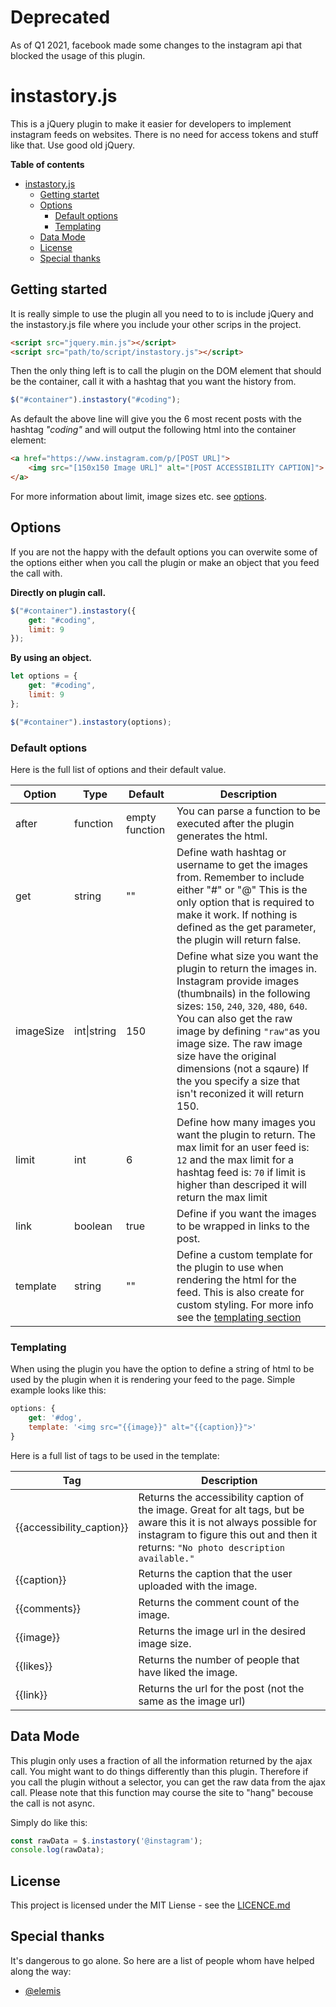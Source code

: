 # Deprecated
As of Q1 2021, facebook made some changes to the instagram api that blocked the usage of this plugin.

# instastory.js
This is a jQuery plugin to make it easier for developers to implement instagram feeds on websites. There is no need for access tokens and stuff like that. Use good old jQuery.

**Table of contents**
- [instastory.js](#instastoryjs)
  - [Getting startet](#getting-startet)
  - [Options](#options)
    - [Default options](#default-options)
    - [Templating](#templating)
  - [Data Mode](#data-mode)
  - [License](#license)
  - [Special thanks](#special-thanks)

## Getting started
It is really simple to use the plugin all you need to to is include jQuery and the instastory.js file where you include your other scrips in the project.

```html
<script src="jquery.min.js"></script>
<script src="path/to/script/instastory.js"></script>
```

Then the only thing left is to call the plugin on the DOM element that should be the container, call it with a hashtag that you want the history from.

```javascript
$("#container").instastory("#coding");
```

As default the above line will give you the 6 most recent posts with the hashtag _"coding"_ and will output the following html into the container element:

```html
<a href="https://www.instagram.com/p/[POST URL]">
    <img src="[150x150 Image URL]" alt="[POST ACCESSIBILITY CAPTION]">
</a>
```

For more information about limit, image sizes etc. see [options](#options).


## Options
If you are not the happy with the default options you can overwite some of the options either when you call the plugin or make an object that you feed the call with.

**Directly on plugin call.**
```javascript
$("#container").instastory({
    get: "#coding",
    limit: 9
});
```

**By using an object.**
```javascript
let options = {
    get: "#coding",
    limit: 9
};

$("#container").instastory(options);
```

### Default options
Here is the full list of options and their default value.

| Option | Type | Default | Description |
| ------ | ---- | ------- | ----------- |
| after | function | empty function | You can parse a function to be executed after the plugin generates the html. |
| get | string | "" | Define wath hashtag or username to get the images from. Remember to include either "#" or "@" This is the only option that is required to make it work. If nothing is defined as the get parameter, the plugin will return false. |
| imageSize | int\|string | 150 | Define what size you want the plugin to return the images in. Instagram provide images (thumbnails) in the following sizes: `150`, `240`, `320`, `480`, `640`. You can also get the raw image by defining `"raw"`as you image size. The raw image size have the original dimensions (not a sqaure) If the you specify a size that isn't reconized it will return 150. |
| limit | int | 6 | Define how many images you want the plugin to return. The max limit for an user feed is: `12` and the max limit for a hashtag feed is: `70` if limit is higher than descriped it will return the max limit | 
| link | boolean | true | Define if you want the images to be wrapped in links to the post. |
| template | string | "" | Define a custom template for the plugin to use when rendering the html for the feed. This is also create for custom styling. For more info see the [templating section](#templating) |

### Templating
When using the plugin you have the option to define a string of html to be used by the plugin when it is rendering your feed to the page. Simple example looks like this:
```javascript
options: {
    get: '#dog',
    template: '<img src="{{image}}" alt="{{caption}}">'
}
```

Here is a full list of tags to be used in the template:

| Tag | Description |
| --- | ----------- |
| {{accessibility_caption}} | Returns the accessibility caption of the image. Great for alt tags, but be aware this it is not always possible for instagram to figure this out and then it returns: `"No photo description available."` |
| {{caption}} | Returns the caption that the user uploaded with the image. |
| {{comments}} | Returns the comment count of the image. |
| {{image}} | Returns the image url in the desired image size. |
| {{likes}} | Returns the number of people that have liked the image. |
| {{link}} | Returns the url for the post (not the same as the image url) |

## Data Mode
This plugin only uses a fraction of all the information returned by the ajax call. You might want to do things differently than this plugin. Therefore if you call the plugin without a selector, you can get the raw data from the ajax call. Please note that this function may course the site to "hang" becouse the call is not async.

Simply do like this:
```javascript
const rawData = $.instastory('@instagram');
console.log(rawData);
```

## License
This project is licensed under the MIT Liense - see the [LICENCE.md](LICENSE.md)

## Special thanks
It's dangerous to go alone. So here are a list of people whom have helped along the way:
* [@elemis](https://github.com/elemis)
